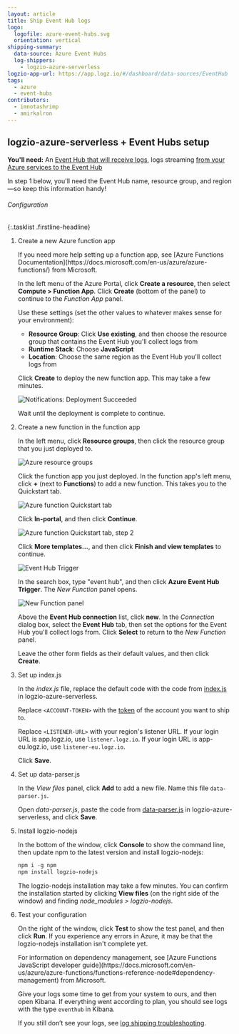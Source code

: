```yaml
---
layout: article
title: Ship Event Hub logs
logo:
  logofile: azure-event-hubs.svg
  orientation: vertical
shipping-summary:
  data-source: Azure Event Hubs
  log-shippers:
    - logzio-azure-serverless
logzio-app-url: https://app.logz.io/#/dashboard/data-sources/EventHub
tags:
  - azure
  - event-hubs
contributors:
  - imnotashrimp
  - amirkalron
---
```


## logzio-azure-serverless + Event Hubs setup

**You'll need:** An [Event Hub that will receive logs](https://docs.microsoft.com/en-us/azure/event-hubs/), logs streaming [from your Azure services to the Event Hub](https://docs.microsoft.com/en-us/azure/monitoring-and-diagnostics/monitor-stream-monitoring-data-event-hubs)

In step 1 below, you'll need the Event Hub name, resource group, and region—so keep this information handy!


###### Configuration

{:.tasklist .firstline-headline}
1. Create a new Azure function app

    <div class="info-box read">
      If you need more help setting up a function app, see [Azure Functions Documentation](https://docs.microsoft.com/en-us/azure/azure-functions/) from Microsoft.
    </div>

    In the left menu of the Azure Portal, click **Create a resource**, then select **Compute > Function App**.
    Click **Create** (bottom of the panel) to continue to the _Function App_ panel.

    Use these settings (set the other values to whatever makes sense for your environment):
    * **Resource Group**: Click **Use existing**, and then choose the resource group that contains the Event Hub you'll collect logs from
    * **Runtime Stack**: Choose **JavaScript**
    * **Location**: Choose the same region as the Event Hub you'll collect logs from

    Click **Create** to deploy the new function app. This may take a few minutes.

    ![Notifications: Deployment Succeeded]({{site.baseurl}}/images/azure-event-hubs/notifications--go-to-resource.png)

    Wait until the deployment is complete to continue.

2. Create a new function in the function app

    In the left menu, click **Resource groups**, then click the resource group that you just deployed to.

    ![Azure resource groups]({{site.baseurl}}/images/azure-event-hubs/resource-groups-overview.png)

    Click the function app you just deployed.
    In the function app's left menu, click **+** (next to **Functions**) to add a new function.
    This takes you to the Quickstart tab.

    ![Azure function Quickstart tab]({{site.baseurl}}/images/azure-event-hubs/function-quickstart.png)

    Click **In-portal**, and then click **Continue**.

    ![Azure function Quickstart tab, step 2]({{site.baseurl}}/images/azure-event-hubs/function-quickstart-step-2.png)

    Click **More templates...**, and then click **Finish and view templates** to continue.

    ![Event Hub Trigger]({{site.baseurl}}/images/azure-event-hubs/event-hub-trigger.png)

    In the search box, type "event hub", and then click **Azure Event Hub Trigger**.
    The _New Function_ panel opens.

    ![New Function panel]({{site.baseurl}}/images/azure-event-hubs/new-function-panel.png)

    Above the **Event Hub connection** list, click **new**.
    In the _Connection_ dialog box, select the **Event Hub** tab, then set the options for the Event Hub you'll collect logs from.
    Click **Select** to return to the _New Function_ panel.

    Leave the other form fields as their default values, and then click **Create**.

3. Set up index.js

      In the _index.js_ file, replace the default code with the code from [index.js](https://github.com/logzio/logzio-azure-serverless/blob/master/src/index.js) in logzio-azure-serverless.

    Replace `<ACCOUNT-TOKEN>` with the [token](https://app.logz.io/#/dashboard/settings/general) of the account you want to ship to.

    Replace `<LISTENER-URL>` with your region's listener URL. If your login URL is app.logz.io, use `listener.logz.io`. If your login URL is app-eu.logz.io, use `listener-eu.logz.io`.

    Click **Save**.

4. Set up data-parser.js

   In the _View files_ panel, click **Add** to add a new file. Name this file `data-parser.js`.

   Open _data-parser.js_, paste the code from [data-parser.js](https://github.com/logzio/logzio-azure-serverless/blob/master/src/data-parser.js) in logzio-azure-serverless, and click **Save**.

5. Install logzio-nodejs

    In the bottom of the window, click **Console** to show the command line, then update npm to the latest version and install logzio-nodejs:

    ```powershell
    npm i -g npm
    npm install logzio-nodejs
    ```

    The logzio-nodejs installation may take a few minutes.
    You can confirm the installation started by clicking **View files** (on the right side of the window) and finding _node_modules > logzio-nodejs_.

6. Test your configuration

    On the right of the window, click **Test** to show the test panel, and then click **Run**.
    If you experience any errors in Azure, it may be that the logzio-nodejs installation isn't complete yet.

    <div class="info-box read">
      For information on dependency management, see [Azure Functions JavaScript developer guide](https://docs.microsoft.com/en-us/azure/azure-functions/functions-reference-node#dependency-management) from Microsoft.
    </div>

    Give your logs some time to get from your system to ours, and then open Kibana.
    If everything went according to plan, you should see logs with the type `eventhub` in Kibana.

    If you still don’t see your logs, see [log shipping troubleshooting](https://docs.logz.io/user-guide/log-shipping/log-shipping-troubleshooting.html).